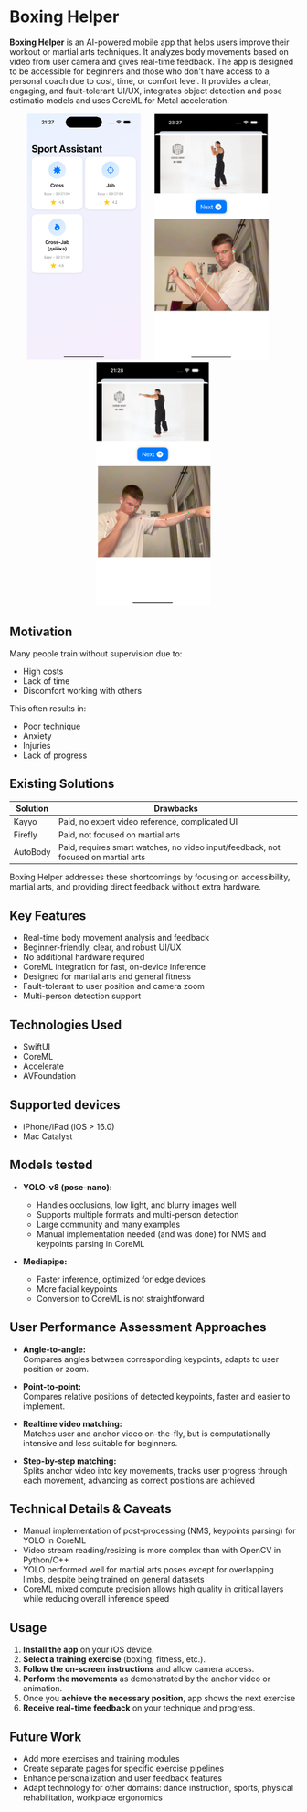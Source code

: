 # Boxing Helper

**Boxing Helper** is an AI-powered mobile app that helps users improve their workout or martial arts techniques. It analyzes body movements based on video from user camera and gives real-time feedback. The app is designed to be accessible for beginners and those who don't have access to a personal coach due to cost, time, or comfort level. It provides a clear, engaging, and fault-tolerant UI/UX, integrates object detection and pose estimatio models and uses CoreML for Metal acceleration.

<p align="center">
  <img src="readme-assets/kjbkjb.png" alt="alt text" width="200" style="margin-right: 20px;" />
  <img src="readme-assets/jhgjhgb.png" alt="alt text" width="200" style="margin-right: 20px;" />
  <img src="readme-assets/ghhjgv.png" alt="alt text" width="200" />
</p>

## Motivation

Many people train without supervision due to:
- High costs
- Lack of time
- Discomfort working with others

This often results in:
- Poor technique
- Anxiety
- Injuries
- Lack of progress

## Existing Solutions

| Solution   | Drawbacks                                                   |
|------------|-------------------------------------------------------------|
| Kayyo      | Paid, no expert video reference, complicated UI             |
| Firefly    | Paid, not focused on martial arts                           |
| AutoBody   | Paid, requires smart watches, no video input/feedback, not focused on martial arts |

Boxing Helper addresses these shortcomings by focusing on accessibility, martial arts, and providing direct feedback without extra hardware.

## Key Features

- Real-time body movement analysis and feedback
- Beginner-friendly, clear, and robust UI/UX
- No additional hardware required
- CoreML integration for fast, on-device inference
- Designed for martial arts and general fitness
- Fault-tolerant to user position and camera zoom
- Multi-person detection support

## Technologies Used

- SwiftUI
- CoreML
- Accelerate
- AVFoundation

## Supported devices

- iPhone/iPad (iOS > 16.0)
- Mac Catalyst

## Models tested

- **YOLO-v8 (pose-nano):**
  - Handles occlusions, low light, and blurry images well
  - Supports multiple formats and multi-person detection
  - Large community and many examples
  - Manual implementation needed (and was done) for NMS and keypoints parsing in CoreML

- **Mediapipe:**
  - Faster inference, optimized for edge devices
  - More facial keypoints
  - Conversion to CoreML is not straightforward

## User Performance Assessment Approaches

- **Angle-to-angle:**  
  Compares angles between corresponding keypoints, adapts to user position or zoom.

- **Point-to-point:**  
  Compares relative positions of detected keypoints, faster and easier to implement.

- **Realtime video matching:**  
  Matches user and anchor video on-the-fly, but is computationally intensive and less suitable for beginners.

- **Step-by-step matching:**  
  Splits anchor video into key movements, tracks user progress through each movement, advancing as correct positions are achieved

## Technical Details & Caveats

- Manual implementation of post-processing (NMS, keypoints parsing) for YOLO in CoreML
- Video stream reading/resizing is more complex than with OpenCV in Python/C++
- YOLO performed well for martial arts poses except for overlapping limbs, despite being trained on general datasets
- CoreML mixed compute precision allows high quality in critical layers while reducing overall inference speed

## Usage

1. **Install the app** on your iOS device.
2. **Select a training exercise** (boxing, fitness, etc.).
3. **Follow the on-screen instructions** and allow camera access.
4. **Perform the movements** as demonstrated by the anchor video or animation.
5. Once you **achieve the necessary position**, app shows the next exercise
6. **Receive real-time feedback** on your technique and progress.

## Future Work

- Add more exercises and training modules
- Create separate pages for specific exercise pipelines
- Enhance personalization and user feedback features
- Adapt technology for other domains: dance instruction, sports, physical rehabilitation, workplace ergonomics

